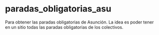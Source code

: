 # paradas_obligatorias_asu
Para obtener las paradas obligatorias de Asunción.
La idea es poder tener en un sitio todas las paradas obligatorias de los colectivos.
